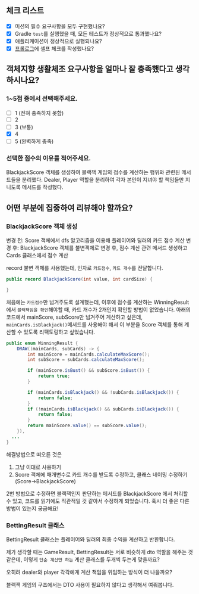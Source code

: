## 체크 리스트

- [x] 미션의 필수 요구사항을 모두 구현했나요?
- [x] Gradle `test`를 실행했을 때, 모든 테스트가 정상적으로 통과했나요?
- [x] 애플리케이션이 정상적으로 실행되나요?
- [x] [프롤로그](https://prolog.techcourse.co.kr/studylogs/4021)에 셀프 체크를 작성했나요?

## 객체지향 생활체조 요구사항을 얼마나 잘 충족했다고 생각하시나요?

### 1~5점 중에서 선택해주세요.

- [ ] 1 (전혀 충족하지 못함)
- [ ] 2
- [ ] 3 (보통)
- [x] 4
- [ ] 5 (완벽하게 충족)

### 선택한 점수의 이유를 적어주세요.

BlackjackScore 객체를 생성하여 블랙잭 게임의 점수를 계산하는 행위와 관련된 메서드들을 분리했다.
Dealer, Player 역할을 분리하여 각자 본인이 지녀야 할 책임들만 지니도록 메서드를 작성했다.

## 어떤 부분에 집중하여 리뷰해야 할까요?

### BlackjackScore 객체 생성

변경 전: Score 객체에서 dfs 알고리즘을 이용해 플레이어와 딜러의 카드 점수 계산
변경 후: BlackjackScore 객체를 불변객체로 변경 후, 점수 계산 관련 메서드 생성하고 Cards 클래스에서 점수 계산

record 불변 객체를 사용했는데, 인자로 `카드점수`, `카드 개수`를 전달합니다.

```java
public record BlackjackScore(int value, int cardSize) {

}
```

처음에는 `카드점수`만 넘겨주도록 설계했는데, 이후에 점수를 계산하는 WinningResult에서 `블랙잭임을 확인`해야할 때, 카드 개수가 2개인지 확인할 방법이 없었습니다.
아래의 코드에서 mainScore, subScore만 넘겨주어 계산하고 싶은데, `mainCards.isBlackjack()`메서드를 사용해야 해서 이 부분을 Score 객체를 통해 계산할 수 있도록 리팩토링하고
싶었습니다.

```java
public enum WinningResult {
    DRAW((mainCards, subCards) -> {
        int mainScore = mainCards.calculateMaxScore();
        int subScore = subCards.calculateMaxScore();

        if (mainScore.isBust() && subScore.isBust()) {
            return true;
        }

        if (mainCards.isBlackjack() && !subCards.isBlackjack()) {
            return false;
        }
        if (!mainCards.isBlackjack() && subCards.isBlackjack()) {
            return false;
        }
        return mainScore.value() == subScore.value();
    }),
  ...
}
```

해결방법으로 떠오른 것은

1. 그냥 이대로 사용하기
2. Score 객체에 매개변수로 카드 개수를 받도록 수정하고, 클래스 네이밍 수정하기 (Score->BlackjackScore)

2번 방법으로 수정하면 블랙잭인지 판단하는 메서드를 BlackjackScore 에서 처리할 수 있고, 코드를 읽기에도 직관적일 것 같아서 수정하게 되었습니다.
혹시 더 좋은 다른 방법이 있는지 궁금해요!

### BettingResult 클래스

BettingResult 클래스는 플레이어와 딜러의 최종 수익을 계산하고 반환합니다.

제가 생각할 때는 GameResult, BettingResult는 서로 비슷하게 dto 역할을 해주는 것 같은데, 이렇게 `단순 계산만 하는` 계산 클래스를 두개씩 두는게 맞을까요?

오히려 dealer와 player 각각에게 계산 책임을 위임하는 방식이 더 나을까요?

블랙잭 게임의 구조에서는 DTO 사용이 필요하지 않다고 생각해서 여쭤봅니다.

